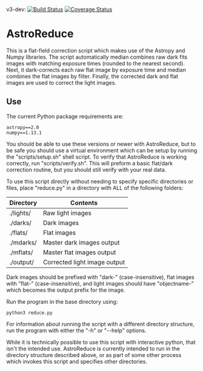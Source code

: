 v3-dev: [![Build Status](https://travis-ci.org/zstuartp/AstroReduce.svg?branch=v3-dev)](https://travis-ci.org/zstuartp/AstroReduce)
[![Coverage Status](https://coveralls.io/repos/github/zstuartp/AstroReduce/badge.svg?branch=v3-dev)](https://coveralls.io/github/zstuartp/AstroReduce?branch=v3-dev)

# AstroReduce
This is a flat-field correction script which makes use of the Astropy and Numpy
libraries. The script automatically median combines raw dark fits images with
matching exposure times (rounded to the nearest second).  Next, it dark-corrects
each raw flat image by exposure time and median combines the flat images by
filter. Finally, the corrected dark and flat images are used to correct the
light images.

## Use
The current Python package requirements are:
```
astropy==2.0
numpy==1.13.1
```
You should be able to use these versions or newer with AstroReduce, but to
be safe you should use a virtual environment which can be setup by running
the "scripts/setup.sh" shell script. To verify that AstroReduce is working
correctly, run "scripts/verify.sh". This will preform a basic flat/dark
correction routine, but you should still verify with your real data.

To use this script directly without needing to specify specific directories or 
files, place "reduce.py" in a directory with ALL of the following folders:

| Directory  | Contents                     |
|------------|------------------------------|
| ./lights/  | Raw light images             |
| ./darks/   | Dark images                  |
| ./flats/   | Flat images                  |
| ./mdarks/  | Master dark images output    |
| ./mflats/  | Master flat images output    |
| ./output/  | Corrected light image output |

Dark images should be prefixed with "dark-" (case-insensitive), flat images with
"flat-" (case-insensitive), and light images should have "objectname-" which
becomes the output prefix for the image.

Run the program in the base directory using:
```
python3 reduce.py
```

For information about running the script with a different directory
structure, run the program with either the "-h" or "--help" options.

While it is technically possible to use this script with interactive python,
that isn't the intended use. AstroReduce is currently intended to run in
the directory structure described above, or as part of some other process which
invokes this script and specifies other directories.
